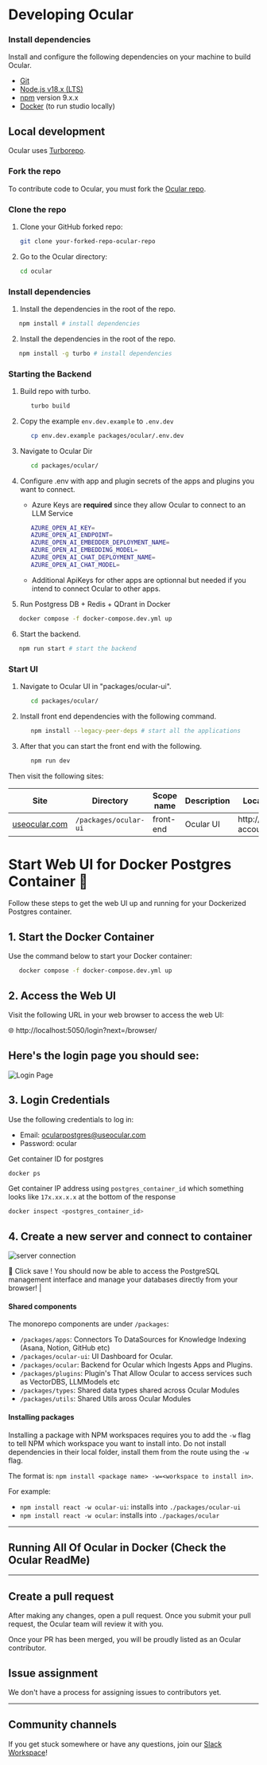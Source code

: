 # Developing Ocular

### Install dependencies

Install and configure the following dependencies on your machine to build Ocular.

- [Git](http://git-scm.com/)
- [Node.js v18.x (LTS)](http://nodejs.org)
- [npm](https://www.npmjs.com/) version 9.x.x
- [Docker](https://docs.docker.com/get-docker/) (to run studio locally)

## Local development

Ocular uses [Turborepo](https://turborepo.org/docs).

### Fork the repo

To contribute code to Ocular, you must fork the [Ocular repo](https://github.com/OcularEngineering/ocular).

### Clone the repo

1. Clone your GitHub forked repo:

   ```sh
   git clone your-forked-repo-ocular-repo

   ```

2. Go to the Ocular directory:

   ```sh
   cd ocular
   ```

### Install dependencies

1. Install the dependencies in the root of the repo.

```sh
   npm install # install dependencies
```

2. Install the dependencies in the root of the repo.

```sh
   npm install -g turbo # install dependencies
```

### Starting the Backend

1. Build repo with turbo.

   ```sh
      turbo build
   ```

2. Copy the example `env.dev.example` to `.env.dev`

   ```sh
      cp env.dev.example packages/ocular/.env.dev
   ```

3. Navigate to Ocular Dir

   ```sh
      cd packages/ocular/
   ```

4. Configure .env with app and plugin secrets of the apps and plugins you want to connect.

   - Azure Keys are **required** since they allow Ocular to connect to an LLM Service

   ```sh
      AZURE_OPEN_AI_KEY=
      AZURE_OPEN_AI_ENDPOINT=
      AZURE_OPEN_AI_EMBEDDER_DEPLOYMENT_NAME=
      AZURE_OPEN_AI_EMBEDDING_MODEL=
      AZURE_OPEN_AI_CHAT_DEPLOYMENT_NAME=
      AZURE_OPEN_AI_CHAT_MODEL=
   ```

   - Additional ApiKeys for other apps are optionnal but needed if you intend to connect Ocular to other apps.

5. Run Postgress DB + Redis + QDrant in Docker

```sh
   docker compose -f docker-compose.dev.yml up
```

6. Start the backend.

```sh
   npm run start # start the backend
```

### Start UI

1. Navigate to Ocular UI in "packages/ocular-ui".

   ```sh
      cd packages/ocular/
   ```

2. Install front end dependencies with the following command.

   ```sh
      npm install --legacy-peer-deps # start all the applications
   ```

3. After that you can start the front end with the following.

   ```sh
      npm run dev
   ```

Then visit the following sites:

| Site                                   | Directory             | Scope name | Description | Local development server             |
| -------------------------------------- | --------------------- | ---------- | ----------- | ------------------------------------ |
| [useocular.com](https://useocular.com) | `/packages/ocular-ui` | front-end  | Ocular UI   | http://localhost:3001/create-account |

# Start Web UI for Docker Postgres Container 🐳

Follow these steps to get the web UI up and running for your Dockerized Postgres container.

## 1. Start the Docker Container

Use the command below to start your Docker container:

```bash
   docker compose -f docker-compose.dev.yml up
```

## 2. Access the Web UI

Visit the following URL in your web browser to access the web UI:

🌐 http://localhost:5050/login?next=/browser/

## Here's the login page you should see:

![Login Page](/img/pg_signin.png)

## 3. Login Credentials

Use the following credentials to log in:

- Email: ocularpostgres@useocular.com
- Password: ocular

Get container ID for postgres

```sh
docker ps
```

Get container IP address using `postgres_container_id` which something looks like `17x.xx.x.x` at the bottom of the response

```sh
docker inspect <postgres_container_id>
```

## 4. Create a new server and connect to container

![server connection](/img/pg_connection.png)

🚀 Click save ! You should now be able to access the PostgreSQL management interface and manage your databases directly from your browser! |

#### Shared components

The monorepo components are under `/packages`:

- `/packages/apps`: Connectors To DataSources for Knowledge Indexing (Asana, Notion, GitHub etc)
- `/packages/ocular-ui`: UI Dashboard for Ocular.
- `/packages/ocular`: Backend for Ocular which Ingests Apps and Plugins.
- `/packages/plugins`: Plugin's That Allow Ocular to access services such as VectorDBS, LLMModels etc
- `/packages/types`: Shared data types shared across Ocular Modules
- `/packages/utils`: Shared Utils aross Ocular Modules

#### Installing packages

Installing a package with NPM workspaces requires you to add the `-w` flag to tell NPM which workspace you want to install into. Do not install dependencies in their local folder, install them from the route using the `-w` flag.

The format is: `npm install <package name> -w=<workspace to install in>`.

For example:

- `npm install react -w ocular-ui`: installs into `./packages/ocular-ui`
- `npm install react -w ocular`: installs into `./packages/ocular`

---

## Running All Of Ocular in Docker (Check the Ocular ReadMe)

---

## Create a pull request

After making any changes, open a pull request. Once you submit your pull request, the Ocular team will review it with you.

Once your PR has been merged, you will be proudly listed as an Ocular contributor.

## Issue assignment

We don't have a process for assigning issues to contributors yet.

---

## Community channels

If you get stuck somewhere or have any questions, join our [Slack Workspace](https://join.slack.com/t/ocular-ai/shared_invite/zt-2g7ka0j1c-Tx~Q46MjplNma2Sk2Ruplw)!
